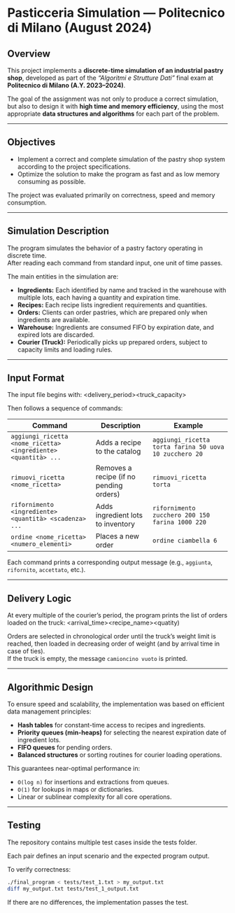 # Pasticceria Simulation — Politecnico di Milano (August 2024)

## Overview

This project implements a **discrete-time simulation of an industrial pastry shop**, developed as part of the *“Algoritmi e Strutture Dati”* final exam at **Politecnico di Milano (A.Y. 2023–2024)**.

The goal of the assignment was not only to produce a correct simulation, but also to design it with **high time and memory efficiency**, using the most appropriate **data structures and algorithms** for each part of the problem.

---

## Objectives

- Implement a correct and complete simulation of the pastry shop system according to the project specifications.
- Optimize the solution to make the program as fast and as low memory consuming as possible.  

The project was evaluated primarily on correctness, speed and memory consumption.

---

## Simulation Description

The program simulates the behavior of a pastry factory operating in discrete time.  
After reading each command from standard input, one unit of time passes.

The main entities in the simulation are:

- **Ingredients:** Each identified by name and tracked in the warehouse with multiple lots, each having a quantity and expiration time.  
- **Recipes:** Each recipe lists ingredient requirements and quantities.  
- **Orders:** Clients can order pastries, which are prepared only when ingredients are available.  
- **Warehouse:** Ingredients are consumed FIFO by expiration date, and expired lots are discarded.  
- **Courier (Truck):** Periodically picks up prepared orders, subject to capacity limits and loading rules.

---

## Input Format

The input file begins with:
<delivery_period><truck_capacity>

Then follows a sequence of commands:

| Command | Description | Example |
|----------|--------------|----------|
| `aggiungi_ricetta <nome_ricetta> <ingrediente> <quantità> ...` | Adds a recipe to the catalog | `aggiungi_ricetta torta farina 50 uova 10 zucchero 20` |
| `rimuovi_ricetta <nome_ricetta>` | Removes a recipe (if no pending orders) | `rimuovi_ricetta torta` |
| `rifornimento <ingrediente> <quantità> <scadenza> ...` | Adds ingredient lots to inventory | `rifornimento zucchero 200 150 farina 1000 220` |
| `ordine <nome_ricetta> <numero_elementi>` | Places a new order | `ordine ciambella 6` |

Each command prints a corresponding output message (e.g., `aggiunta`, `rifornito`, `accettato`, etc.).

---

## Delivery Logic

At every multiple of the courier’s period, the program prints the list of orders loaded on the truck:
<arrival_time><recipe_name><quatity)

Orders are selected in chronological order until the truck’s weight limit is reached, then loaded in decreasing order of weight (and by arrival time in case of ties).  
If the truck is empty, the message `camioncino vuoto` is printed.

---

## Algorithmic Design

To ensure speed and scalability, the implementation was based on efficient data management principles:

- **Hash tables** for constant-time access to recipes and ingredients.  
- **Priority queues (min-heaps)** for selecting the nearest expiration date of ingredient lots.  
- **FIFO queues** for pending orders.  
- **Balanced structures** or sorting routines for courier loading operations.  

This guarantees near-optimal performance in:
- `O(log n)` for insertions and extractions from queues.  
- `O(1)` for lookups in maps or dictionaries.  
- Linear or sublinear complexity for all core operations.

---

## Testing

The repository contains multiple test cases inside the tests folder.

Each pair defines an input scenario and the expected program output.

To verify correctness:
```bash
./final_program < tests/test_1.txt > my_output.txt
diff my_output.txt tests/test_1_output.txt
```
If there are no differences, the implementation passes the test.
